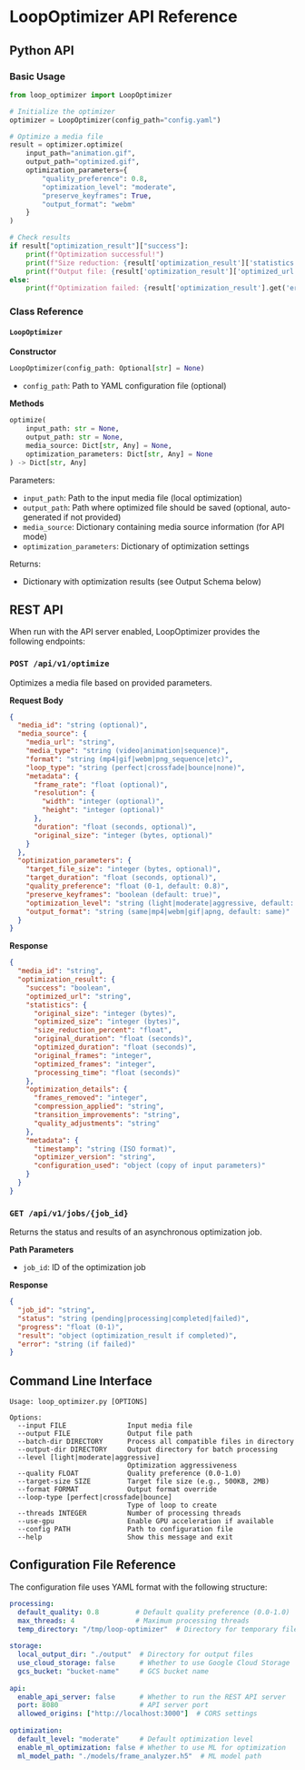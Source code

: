 # LoopOptimizer API Reference

## Python API

### Basic Usage

```python
from loop_optimizer import LoopOptimizer

# Initialize the optimizer
optimizer = LoopOptimizer(config_path="config.yaml")

# Optimize a media file
result = optimizer.optimize(
    input_path="animation.gif",
    output_path="optimized.gif",
    optimization_parameters={
        "quality_preference": 0.8,
        "optimization_level": "moderate",
        "preserve_keyframes": True,
        "output_format": "webm"
    }
)

# Check results
if result["optimization_result"]["success"]:
    print(f"Optimization successful!")
    print(f"Size reduction: {result['optimization_result']['statistics']['size_reduction_percent']:.2f}%")
    print(f"Output file: {result['optimization_result']['optimized_url']}")
else:
    print(f"Optimization failed: {result['optimization_result'].get('error', 'Unknown error')}")
```

### Class Reference

#### `LoopOptimizer`

**Constructor**

```python
LoopOptimizer(config_path: Optional[str] = None)
```

- `config_path`: Path to YAML configuration file (optional)

**Methods**

```python
optimize(
    input_path: str = None, 
    output_path: str = None,
    media_source: Dict[str, Any] = None,
    optimization_parameters: Dict[str, Any] = None
) -> Dict[str, Any]
```

Parameters:
- `input_path`: Path to the input media file (local optimization)
- `output_path`: Path where optimized file should be saved (optional, auto-generated if not provided)
- `media_source`: Dictionary containing media source information (for API mode)
- `optimization_parameters`: Dictionary of optimization settings

Returns:
- Dictionary with optimization results (see Output Schema below)

## REST API

When run with the API server enabled, LoopOptimizer provides the following endpoints:

### `POST /api/v1/optimize`

Optimizes a media file based on provided parameters.

**Request Body**

```json
{
  "media_id": "string (optional)",
  "media_source": {
    "media_url": "string",
    "media_type": "string (video|animation|sequence)",
    "format": "string (mp4|gif|webm|png_sequence|etc)",
    "loop_type": "string (perfect|crossfade|bounce|none)",
    "metadata": {
      "frame_rate": "float (optional)",
      "resolution": {
        "width": "integer (optional)",
        "height": "integer (optional)"
      },
      "duration": "float (seconds, optional)",
      "original_size": "integer (bytes, optional)"
    }
  },
  "optimization_parameters": {
    "target_file_size": "integer (bytes, optional)",
    "target_duration": "float (seconds, optional)",
    "quality_preference": "float (0-1, default: 0.8)",
    "preserve_keyframes": "boolean (default: true)",
    "optimization_level": "string (light|moderate|aggressive, default: moderate)",
    "output_format": "string (same|mp4|webm|gif|apng, default: same)"
  }
}
```

**Response**

```json
{
  "media_id": "string",
  "optimization_result": {
    "success": "boolean",
    "optimized_url": "string",
    "statistics": {
      "original_size": "integer (bytes)",
      "optimized_size": "integer (bytes)",
      "size_reduction_percent": "float",
      "original_duration": "float (seconds)",
      "optimized_duration": "float (seconds)",
      "original_frames": "integer",
      "optimized_frames": "integer",
      "processing_time": "float (seconds)"
    },
    "optimization_details": {
      "frames_removed": "integer",
      "compression_applied": "string",
      "transition_improvements": "string",
      "quality_adjustments": "string"
    },
    "metadata": {
      "timestamp": "string (ISO format)",
      "optimizer_version": "string",
      "configuration_used": "object (copy of input parameters)"
    }
  }
}
```

### `GET /api/v1/jobs/{job_id}`

Returns the status and results of an asynchronous optimization job.

**Path Parameters**
- `job_id`: ID of the optimization job

**Response**

```json
{
  "job_id": "string",
  "status": "string (pending|processing|completed|failed)",
  "progress": "float (0-1)",
  "result": "object (optimization_result if completed)",
  "error": "string (if failed)"
}
```

## Command Line Interface

```
Usage: loop_optimizer.py [OPTIONS]

Options:
  --input FILE               Input media file
  --output FILE              Output file path
  --batch-dir DIRECTORY      Process all compatible files in directory
  --output-dir DIRECTORY     Output directory for batch processing
  --level [light|moderate|aggressive]
                             Optimization aggressiveness
  --quality FLOAT            Quality preference (0.0-1.0)
  --target-size SIZE         Target file size (e.g., 500KB, 2MB)
  --format FORMAT            Output format override
  --loop-type [perfect|crossfade|bounce]
                             Type of loop to create
  --threads INTEGER          Number of processing threads
  --use-gpu                  Enable GPU acceleration if available
  --config PATH              Path to configuration file
  --help                     Show this message and exit
```

## Configuration File Reference

The configuration file uses YAML format with the following structure:

```yaml
processing:
  default_quality: 0.8         # Default quality preference (0.0-1.0)
  max_threads: 4               # Maximum processing threads
  temp_directory: "/tmp/loop-optimizer"  # Directory for temporary files
  
storage:
  local_output_dir: "./output"  # Directory for output files
  use_cloud_storage: false      # Whether to use Google Cloud Storage
  gcs_bucket: "bucket-name"     # GCS bucket name
  
api:
  enable_api_server: false      # Whether to run the REST API server
  port: 8080                    # API server port
  allowed_origins: ["http://localhost:3000"]  # CORS settings
  
optimization:
  default_level: "moderate"     # Default optimization level
  enable_ml_optimization: false # Whether to use ML for optimization
  ml_model_path: "./models/frame_analyzer.h5"  # ML model path
```